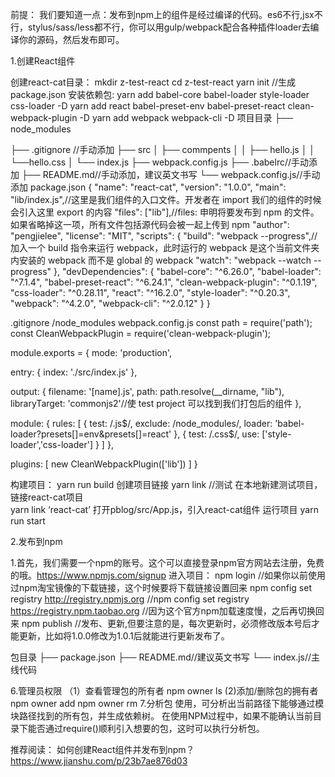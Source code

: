 前提：
  我们要知道一点：发布到npm上的组件是经过编译的代码。es6不行,jsx不行，stylus/sass/less都不行，你可以用gulp/webpack配合各种插件loader去编译你的源码，然后发布即可。

1.创建React组件

  创建react-cat目录：
    mkdir z-test-react
    cd z-test-react
    yarn init //生成package.json
  安装依赖包:
    yarn add babel-core babel-loader style-loader css-loader -D
    yarn add react babel-preset-env babel-preset-react clean-webpack-plugin -D
    yarn add webpack webpack-cli -D
  项目目录
  ├── node_modules
  
  ├── .gitignore //手动添加
  ├── src
  │ ├── commpents
  │ │ ├── hello.js
  │ │ └──hello.css
  │ └── index.js
  ├──  webpack.config.js
  ├── .babelrc//手动添加
  ├── README.md//手动添加，建议英文书写
  └── webpack.config.js//手动添加
  package.json
  {
  "name": "react-cat",
  "version": "1.0.0",
  "main": "lib/index.js",//这里是我们组件的入口文件。开发者在 import 我们的组件的时候会引入这里 export 的内容
  "files": ["lib"],//files: 申明将要发布到 npm 的文件。如果省略掉这一项，所有文件包括源代码会被一起上传到 npm
  "author": "pengjielee",
  "license": "MIT",
  "scripts": {
    "build": "webpack --progress",//加入一个 build 指令来运行 webpack，此时运行的 webpack 是这个当前文件夹内安装的 webpack 而不是 global 的 webpack
    "watch": "webpack --watch --progress"
  },
  "devDependencies": {
    "babel-core": "^6.26.0",
    "babel-loader": "^7.1.4",
    "babel-preset-react": "^6.24.1",
    "clean-webpack-plugin": "^0.1.19",
    "css-loader": "^0.28.11",
    "react": "^16.2.0",
    "style-loader": "^0.20.3",
    "webpack": "^4.2.0",
    "webpack-cli": "^2.0.12"
  }
}

.gitignore
/node_modules
webpack.config.js
const path = require('path');
const CleanWebpackPlugin = require('clean-webpack-plugin');

module.exports = {
  mode: 'production', 
  
  entry: {
    index: './src/index.js'
  },

  output: {
    filename: '[name].js',
    path: path.resolve(__dirname, "lib"),
    libraryTarget: 'commonjs2'//使 test project 可以找到我们打包后的组件
  },

  module: {
    rules: [
      { 
        test: /\.js$/, 
        exclude: /node_modules/, 
        loader: 'babel-loader?presets[]=env&presets[]=react' 
      },
      { 
        test: /\.css$/, 
        use: ['style-loader','css-loader']
      }
    ]
  },

  plugins: [
    new CleanWebpackPlugin(['lib'])
  ]
}

构建项目：
yarn run build
创建项目链接 
yarn link
//测试
在本地新建测试项目，链接react-cat项目  
yarn link ‘react-cat’
打开pblog/src/App.js，引入react-cat组件
运行项目
yarn run start

2.发布到npm

  1.首先，我们需要一个npm的账号。这个可以直接登录npm官方网站去注册，免费的哦。https://www.npmjs.com/signup
  进入项目：
  npm login 
    //如果你以前使用过npm淘宝镜像的下载链接，这个时候要将下载链接设置回来 npm config set registry http://registry.npmjs.org 
    //npm config set registry https://registry.npm.taobao.org //因为这个官方npm加载速度慢，之后再切换回来
  npm publish //发布、更新,但要注意的是，每次更新时，必须修改版本号后才能更新，比如将1.0.0修改为1.0.1后就能进行更新发布了。

  包目录
  ├── package.json
  ├── README.md//建议英文书写
  └── index.js//主线代码

6.管理员权限
（1）查看管理包的所有者
npm owner ls <package name>
(2)添加/删除包的拥有者
npm owner add <user> <package name>
npm owner rm <user> <package name>
7.分析包
使用<npm ls>，可分析出当前路径下能够通过模块路径找到的所有包，并生成依赖树。
在使用NPM过程中，如果不能确认当前目录下能否通过require()顺利引入想要的包，这时可以执行<npm ls>分析包。

推荐阅读：
如何创建React组件并发布到npm？https://www.jianshu.com/p/23b7ae876d03
